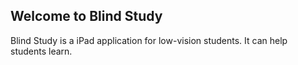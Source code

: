 ## Welcome to Blind Study

Blind Study is a iPad application for low-vision students.
It can help students learn.

